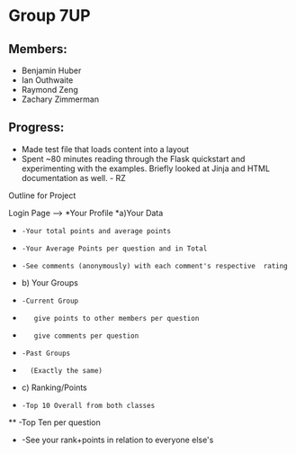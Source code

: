 Group 7UP
=========

## Members: ##

* Benjamin Huber
* Ian Outhwaite
* Raymond Zeng
* Zachary Zimmerman

## Progress: ##

* Made test file that loads content into a layout
* Spent ~80 minutes reading through the Flask quickstart and experimenting with the examples. Briefly looked at Jinja and HTML documentation as well. - RZ
  
Outline for Project

Login Page -->
*Your Profile
*a)Your Data
*     -Your total points and average points
*     -Your Average Points per question and in Total 
*     -See comments (anonymously) with each comment's respective  rating
*   b) Your Groups
*     -Current Group
*        give points to other members per question
*        give comments per question
*     -Past Groups
 *       (Exactly the same)
*   c) Ranking/Points
*     -Top 10 Overall from both classes
**    -Top Ten per question
 *    -See your rank+points in relation to everyone else's
